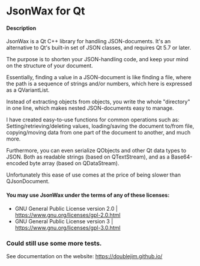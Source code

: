 # JsonWax for Qt
#### Description
JsonWax is a Qt C++ library for handling JSON-documents. It's an alternative to Qt's built-in set of JSON classes, and requires Qt 5.7 or later.

The purpose is to shorten your JSON-handling code, and keep your mind on the structure of your document.

Essentially, finding a value in a JSON-document is like finding a file, where the path is a sequence of strings and/or numbers, which here is expressed as a QVariantList.

Instead of extracting objects from objects, you write the whole "directory" in one line, which makes nested JSON-documents easy to manage.

I have created easy-to-use functions for common operations such as: Setting/retrieving/deleting values, loading/saving the document to/from file, copying/moving data from one part of the document to another, and much more.

Furthermore, you can even serialize QObjects and other Qt data types to JSON. Both as readable strings (based on QTextStream), and as a Base64-encoded byte array (based on QDataStream).

Unfortunately this ease of use comes at the price of being slower than QJsonDocument.

#### You may use JsonWax under the terms of any of these licenses:

* GNU General Public License version 2.0 | https://www.gnu.org/licenses/gpl-2.0.html
* GNU General Public License version 3 | https://www.gnu.org/licenses/gpl-3.0.html

### Could still use some more tests.

See documentation on the website: https://doublejim.github.io/
